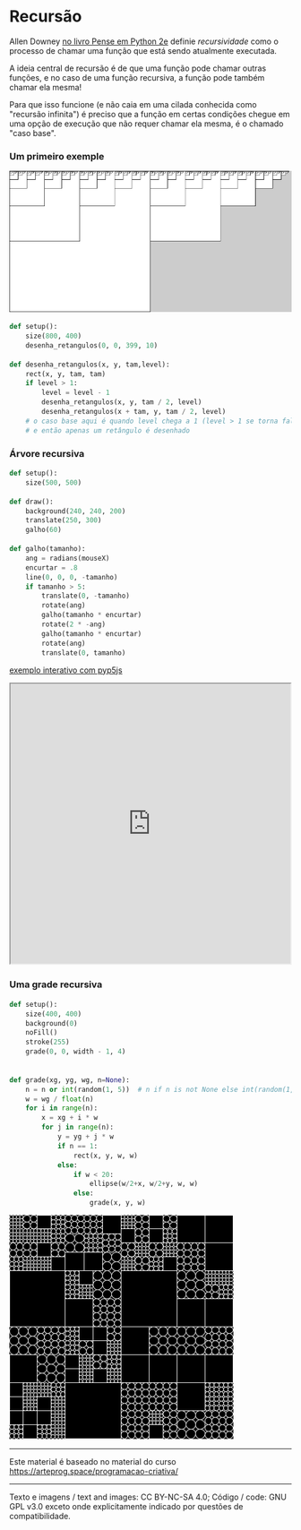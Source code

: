 # Recursão

Allen Downey [no livro Pense em Python 2e](https://penseallen.github.io/PensePython2e/05-cond-recur.html#termo:recursividade) definie *recursividade* como o processo de chamar uma função que está sendo atualmente executada.

A ideia central de recursão é de que uma função pode chamar outras funções, e no caso de uma função recursiva, a função pode também chamar ela mesma!

Para que isso funcione (e não caia em uma cilada conhecida como "recursão infinita") é preciso que a função em certas condições chegue em uma opção de execução que não requer chamar ela mesma, é o chamado "caso base".

### Um primeiro exemple

![imagem1](assets/recursividade.png)

```python
def setup():
    size(800, 400)
    desenha_retangulos(0, 0, 399, 10)

def desenha_retangulos(x, y, tam,level):
    rect(x, y, tam, tam)
    if level > 1:
        level = level - 1
        desenha_retangulos(x, y, tam / 2, level)
        desenha_retangulos(x + tam, y, tam / 2, level)
    # o caso base aqui é quando level chega a 1 (level > 1 se torna falso)
    # e então apenas um retângulo é desenhado
```

### Árvore recursiva

```python
def setup():
    size(500, 500)
 
def draw():
    background(240, 240, 200)
    translate(250, 300)
    galho(60)
    
def galho(tamanho):
    ang = radians(mouseX)
    encurtar = .8
    line(0, 0, 0, -tamanho)  
    if tamanho > 5:
        translate(0, -tamanho)
        rotate(ang)
        galho(tamanho * encurtar)  
        rotate(2 * -ang)
        galho(tamanho * encurtar) 
        rotate(ang)
        translate(0, tamanho)
```

[exemplo interativo com pyp5js](https://abav.lugaralgum.com/sketch-a-day/2019/sketch_191025pybr2019/index.html)

<iframe src="https://abav.lugaralgum.com/sketch-a-day/2019/sketch_191025pybr2019/index.html" width=500 height=500></iframe>


### Uma grade recursiva

```python
def setup():
    size(400, 400)
    background(0)
    noFill()
    stroke(255)
    grade(0, 0, width - 1, 4)
    

def grade(xg, yg, wg, n=None):
    n = n or int(random(1, 5))  # n if n is not None else int(random(1, 5))
    w = wg / float(n)
    for i in range(n):
        x = xg + i * w
        for j in range(n):
            y = yg + j * w
            if n == 1:
                rect(x, y, w, w)
            else:
                if w < 20:
                    ellipse(w/2+x, w/2+y, w, w)
                else:
                    grade(x, y, w)
```

![](assets/grade_recursiva.png)

---
Este material é baseado no material do curso https://arteprog.space/programacao-criativa/

---
Texto e imagens / text and images: CC BY-NC-SA 4.0; Código / code: GNU GPL v3.0 exceto onde explicitamente indicado por questões de compatibilidade.


